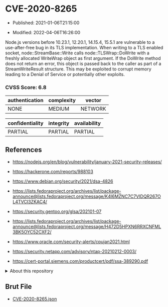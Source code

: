 # CVE-2020-8265

- Published: 2021-01-06T21:15:00

- Modified: 2022-04-06T16:26:00

Node.js versions before 10.23.1, 12.20.1, 14.15.4, 15.5.1 are vulnerable to a use-after-free bug in its TLS implementation. When writing to a TLS enabled socket, node::StreamBase::Write calls node::TLSWrap::DoWrite with a freshly allocated WriteWrap object as first argument. If the DoWrite method does not return an error, this object is passed back to the caller as part of a StreamWriteResult structure. This may be exploited to corrupt memory leading to a Denial of Service or potentially other exploits.

### CVSS Score: **6.8**

| authentication | complexity | vector |
| --- | --- | --- |
| NONE | MEDIUM | NETWORK |

| confidentiality | integrity | availability |
| --- | --- | --- |
| PARTIAL | PARTIAL | PARTIAL |

## References

* https://nodejs.org/en/blog/vulnerability/january-2021-security-releases/

* https://hackerone.com/reports/988103

* https://www.debian.org/security/2021/dsa-4826

* https://lists.fedoraproject.org/archives/list/package-announce@lists.fedoraproject.org/message/K4I6MZNC7C7VIDQR267OL4TVCI3ZKAC4/

* https://security.gentoo.org/glsa/202101-07

* https://lists.fedoraproject.org/archives/list/package-announce@lists.fedoraproject.org/message/H472D5HPXN6RRXCNFML3BK5OYC52CXF2/

* https://www.oracle.com/security-alerts/cpujan2021.html

* https://security.netapp.com/advisory/ntap-20210212-0003/

* https://cert-portal.siemens.com/productcert/pdf/ssa-389290.pdf

<details>
<summary>About this repository</summary> 

  This repository is part of the project [Live Hack CVE](https://github.com/Live-Hack-CVE). Main website can be found [www.live-hack.org](https://www.live-hack.org) 
  
  Made by [Sn0wAlice](https://github.com/Sn0wAlice) for the people that care about security and need to have a feed of the latest CVEs. Hope you enjoy it, don't forget to star the repo and follow me on [Twitter](https://twitter.com/Sn0wAlice) and [Github](https://github.com/Sn0wAlice). And that is my [personnal website](https://www.alice-snow.me/)

  - [Home Page](https://github.com/Live-Hack-CVE)
  - [Framework](https://github.com/Live-Hack-CVE/cve-framework)
  - [CVE database](https://github.com/Live-Hack-CVE/full_database)
  - [Changelog](https://github.com/Live-Hack-CVE/Changelog)
</details>

## Brut File

* [CVE-2020-8265.json](https://raw.githubusercontent.com/Live-Hack-CVE/full_database/main/cves/2020/CVE-2020-8265.json)

